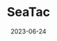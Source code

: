 ---
title: "SeaTac"
type: city
county:
  - King County
date: 2023-06-24
hashtag: seatac
state:
  - Washington
tags:
  - city
---